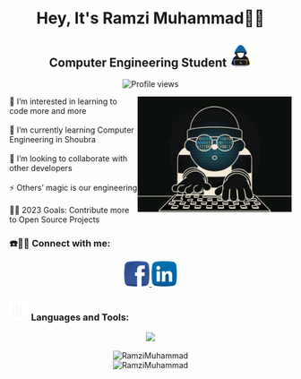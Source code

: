 <h1 align="center">Hey, It's Ramzi Muhammad🤙🏻</h1>
<h2 align="center">Computer Engineering Student <img src = "https://github.com/RamziMuhammad/RamziMuhammad/blob/main/Assets/Programmer.gif" width=40px></h2>

<div align="center">
    <img src="https://komarev.com/ghpvc/?username=RamziMuhammad" alt="Profile views" />
</div>
<div>
    <img align="right" alt="Coding" width="275" src="https://github.com/RamziMuhammad/RamziMuhammad/blob/main/Assets/Coding.gif">
    <p align="left">
        👀 I’m interested in learning to code more and more
        <br>
        <br>
        🌱 I’m currently learning Computer Engineering in Shoubra
        <br>
        <br>
        💞️ I’m looking to collaborate with other developers
        <br>
        <br>
        ⚡ Others’ magic is our engineering
        <br>
        <br>
        🤲🏻 2023 Goals: Contribute more to Open Source Projects
    </p>
</div>

<h3 align="left">☎️👨🏼 Connect with me:</h3>
<div align="center" >
    <a href="https://fb.com/ramseymohamad">
        <img src="https://github.com/RamziMuhammad/RamziMuhammad/blob/main/Assets/Facebook.png" alt="Facebook" height="45" width="45" />
    </a>
    <a href="https://linkedin.com/in/ramzi-muhammad">
        <img src="https://github.com/RamziMuhammad/RamziMuhammad/blob/main/Assets/Linkedin.png" alt="LinkedIn" height="45" width="45" />
    </a>
</div>


<h3 align="left"><img src = "https://github.com/RamziMuhammad/RamziMuhammad/blob/main/Assets/Dynamic-Graph.gif" width=35px> Languages and Tools:</h3>
<p align="center">
    <a href="https://github.com/RamziMuhammad">
    	<img src="https://skillicons.dev/icons?i=c,java,py,html,css,js,ts,angular,spring,postman,nodejs,express,mysql,git,github,docker,tensorflow,linux,vscode,eclipse&theme=dark&perline=10" />
    </a>
</p>


<p align="center">
    <img src="https://github-readme-stats.vercel.app/api/top-langs?username=RamziMuhammad&show_icons=true&theme=tokyonight&hide_border=true&locale=en&layout=compact" alt="RamziMuhammad" />
    <br>
    <img src="https://github-readme-stats.vercel.app/api?username=RamziMuhammad&show_icons=true&theme=tokyonight&hide_border=true&locale=en" alt="RamziMuhammad" />
</p>
